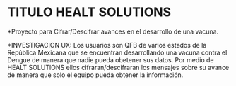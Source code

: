 # TITULO HEALT SOLUTIONS

*Proyecto para Cifrar/Descifrar avances en el desarrollo de una vacuna.

*INVESTIGACION UX:
 Los usuarios son QFB de varios estados de la República Mexicana que se encuentran
 desarrollando una vacuna contra el Dengue de manera que nadie pueda obetener sus datos.
 Por medio de HEALT SOLUTIONS ellos cifraran/descifraran los mensajes sobre su avance de manera
 que solo el equipo pueda obtener la información.

